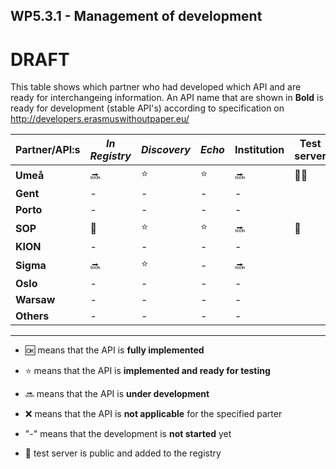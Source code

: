 ## WP5.3.1 - Management of development 

# DRAFT

This table shows which partner who had developed which API and are ready for interchangeing information. An API name that are shown in **Bold** is ready for development (stable API's) according to specification on http://developers.erasmuswithoutpaper.eu/



| Partner/API:s | *In Registry* | *Discovery* | *Echo* | **Institution** | Test server |
| ------------- | -----------   | ----------- | ------ | --------------- | ----------- |
| **Umeå**      | :soon:        | :star:      | :star: | :soon:          | :link::soon:|
| **Gent**      |     -         |   -         | -      |    -            |             |
| **Porto**     |     -         |   -         | -      |    -            |             |
| **SOP**       | :link:        | :star:      | :star: | :soon:          | :link:      |
| **KION**      |     -         |   -         | -      |    -            |             |
| **Sigma**     | :soon:        | :star:      | -      | :soon:          |             |
| **Oslo**      |     -         |   -         | -      |    -            |             |
| **Warsaw**    |     -         |   -         | -      |    -            |             |
| **Others**    |     -         |   -         | -      |    -            |             |

---
* :ok: means that the API is **fully implemented**
* :star: means that the API is **implemented and ready for testing**
* :soon: means that the API is **under development**
* :x: means that the API is **not applicable** for the specified parter 
* "-" means that the development is **not started** yet

* :link: test server is public and added to the registry 
